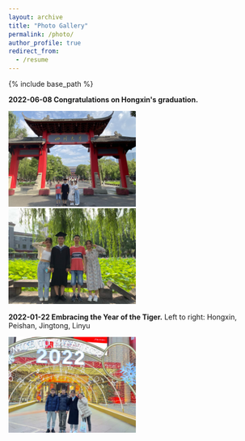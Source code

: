 ```yaml
---
layout: archive
title: "Photo Gallery"
permalink: /photo/
author_profile: true
redirect_from:
  - /resume
---
```


{% include base_path %}

<b> 2022-06-08 Congratulations on Hongxin's graduation. </b>

<img src='/images/20220608-Hongxin1.jpg' width='50%' height='50%'>

<img src='/images/20220608-Hongxin2.jpg' width='50%' height='50%'>

<b> 2022-01-22 Embracing the Year of the Tiger.</b> Left to right: Hongxin, Peishan, Jingtong, Linyu

<img src='/images/20220122-gathering.jpg' width='50%' height='50%'>

  

